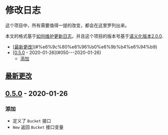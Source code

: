 # 修改日志

这个项目中，所有需要值得一提的改变，都会在这里罗列出来。

本文的格式基于[如何维护更新日志](https://keepachangelog.com/zh-CN/1.0.0/)，并且这个项目的版本号基于[语义化版本2.0.0](https://semver.org/lang/zh-CN/).

- [[最新更改]](#%e6%9c%80%e6%96%b0%e6%9b%b4%e6%94%b9)
- [[0.5.0] - 2020-01-26](#050---2020-01-26)
	- [添加](#%e6%b7%bb%e5%8a%a0)

## [最新更改]

## [0.5.0] - 2020-01-26

### 添加

- 定义了 `Bucket` 接口
- `New` 返回 `Bucket` 接口变量

[最新更改]: https://github.com/jujili/bucket/compare/v0.5.0...HEAD
[0.5.0]: https://github.com/jujili/bucket/compare/v0.0.0...v0.5.0

<!-- ### 添加 -->
<!-- ### 变更 -->
<!-- ### 待删除 -->
<!-- ### 已删除 -->
<!-- ### 修复 -->
<!-- ### 安全改进 -->
<!--  -->
<!-- ### Added 新添加的功能。 -->
<!-- ### Changed 对现有功能的变更。 -->
<!-- ### Deprecated 已经不建议使用，准备很快移除的功能。 -->
<!-- ### Removed 已经移除的功能。 -->
<!-- ### Fixed 对bug的修复 -->
<!-- ### Security 对安全的改进 -->
